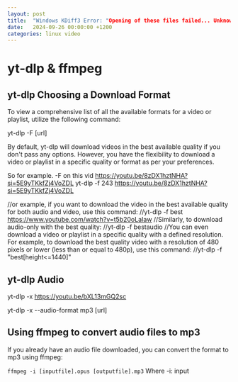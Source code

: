```yaml
---
layout: post
title:  "Windows KDiff3 Error: "Opening of these files failed... Unknown error."
date:   2024-09-26 00:00:00 +1200
categories: linux video
---
```

# yt-dlp & ffmpeg

## yt-dlp Choosing a Download Format

To view a comprehensive list of all the available formats for a video or playlist, utilize the following command:

yt-dlp -F [url]

By default, yt-dlp will download videos in the best available quality if you don't pass any options. However, you have the flexibility to download a video or playlist in a specific quality or format as per your preferences.

So for example. -F on this vid https://youtu.be/8zDX1hztNHA?si=5E9yTKkfZj4VoZDL
yt-dlp -f 243 https://youtu.be/8zDX1hztNHA?si=5E9yTKkfZj4VoZDL 

//or example, if you want to download the video in the best available quality for both audio and video, use this command:
//yt-dlp -f best https://www.youtube.com/watch?v=t5b20oLaIaw
//Similarly, to download audio-only with the best quality:
//yt-dlp -f bestaudio <URL>
//You can even download a video or playlist in a specific quality with a defined resolution. For example, to download the best quality video with a resolution of 480 pixels or lower (less than or equal to 480p), use this command:
//yt-dlp -f "best[height<=1440]" <URL>

## yt-dlp Audio
yt-dlp -x https://youtu.be/bXL13mGQ2sc


yt-dlp -x --audio-format mp3 [url]

## Using ffmpeg to convert audio files to mp3

If you already have an audio file downloaded, you can convert the format to mp3 using ffmpeg:

`
ffmpeg -i [inputfile].opus [outputfile].mp3
`
Where
-i: input